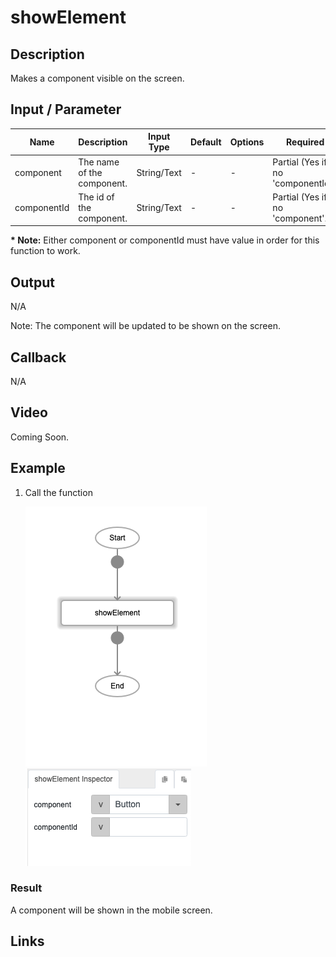 # showElement

## Description

Makes a component visible on the screen.

## Input / Parameter

| Name | Description | Input Type | Default | Options | Required |
| ------ | ------ | ------ | ------ | ------ | ------ |
| component | The name of the component. | String/Text | - | - | Partial (Yes if no 'componentId'.) |
| componentId | The id of the component. | String/Text | - | - | Partial (Yes if no 'component'.) |

__\* Note:__ Either component or componentId must have value in order for this function to work.

## Output

N/A

Note: The component will be updated to be shown on the screen.

## Callback

N/A

## Video

Coming Soon.

<!-- Format: [![Video]({image-path})]({url-link}) -->

## Example

1. Call the function

    ![](./showElement-step-1.png)
    ![](./showElement-step-2.png)

### Result

A component will be shown in the mobile screen.


## Links